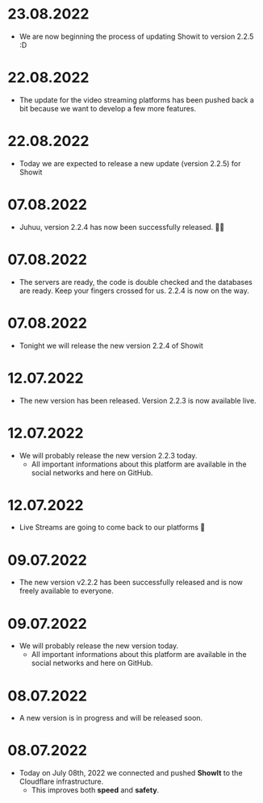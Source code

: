# 23.08.2022
 - We are now beginning the process of updating Showit to version 2.2.5 :D

# 22.08.2022
 - The update for the video streaming platforms has been pushed back a bit because we want to develop a few more features.

# 22.08.2022
 - Today we are expected to release a new update (version 2.2.5) for Showit

# 07.08.2022
 - Juhuu, version 2.2.4 has now been successfully released. 🥳😍

# 07.08.2022
 - The servers are ready, the code is double checked and the databases are ready. Keep your fingers crossed for us. 2.2.4 is now on the way.

# 07.08.2022
 - Tonight we will release the new version 2.2.4 of Showit

# 12.07.2022
 - The new version has been released. Version 2.2.3 is now available live.

# 12.07.2022
 - We will probably release the new version 2.2.3 today.
    - All important informations about this platform are available in the social networks and here on GitHub.

# 12.07.2022
 - Live Streams are going to come back to our platforms 🔴

# 09.07.2022
 - The new version v2.2.2 has been successfully released and is now freely available to everyone.

# 09.07.2022
 - We will probably release the new version today.
    - All important informations about this platform are available in the social networks and here on GitHub.

# 08.07.2022
  - A new version is in progress and will be released soon.

# 08.07.2022
  - Today on July 08th, 2022 we connected and pushed **ShowIt** to the Cloudflare infrastructure.
     - This improves both **speed** and **safety**.
